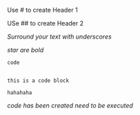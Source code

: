 Use # to create Header 1

USe ## to create Header 2

_Surround your text with underscores_

*star are bold*

`code`

```

this is a code block

hahahaha

```
_code has been created need to be executed_
